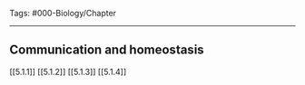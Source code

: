 Tags: #000-Biology/Chapter 

---
## Communication and homeostasis
[[5.1.1]]
[[5.1.2]]
[[5.1.3]]
[[5.1.4]]
